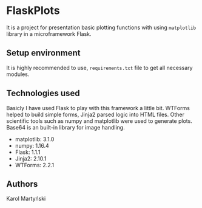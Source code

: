 # FlaskPlots

It is a project for presentation basic plotting functions with using ```matplotlib``` library in a microframework Flask.



## Setup environment

It is highly recommended to use, ```requirements.txt``` file to get all necessary modules.



## Technologies used

Basicly I have used Flask to play with this framework a little bit. 
WTForms helped to build simple forms, Jinja2 parsed logic into HTML files.
Other scientific tools such as numpy and matplotlib were used to generate plots.
Base64 is an built-in library for image handling.


* matplotlib: 3.1.0
* numpy: 1.16.4
* Flask: 1.1.1
* Jinja2: 2.10.1
* WTForms: 2.2.1


## Authors

Karol Martyński
